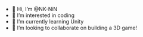 - 👋 Hi, I’m @NK-NiN
- 👀 I’m interested in coding
- 🌱 I’m currently learning Unity
- 💞️ I’m looking to collaborate on building a 3D game!

<!---
NK-NiN/NK-NiN is a ✨ special ✨ repository because its `README.md` (this file) appears on your GitHub profile.
You can click the Preview link to take a look at your changes.
--->
